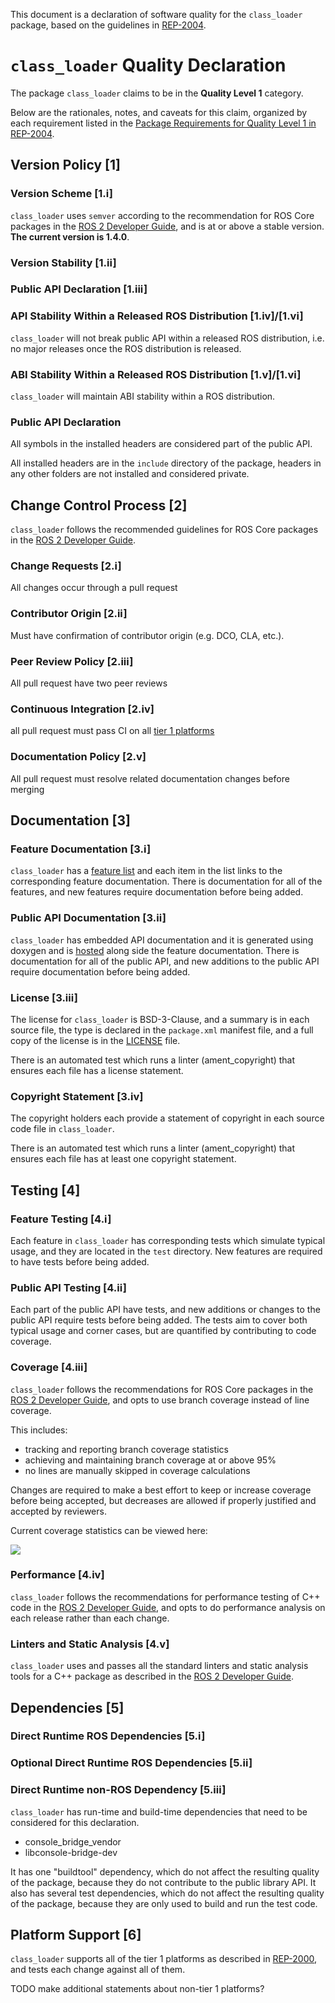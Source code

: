 This document is a declaration of software quality for the `class_loader` package, based on the guidelines in [REP-2004](https://www.ros.org/reps/rep-2004.html).

# `class_loader` Quality Declaration

The package `class_loader` claims to be in the **Quality Level 1** category.

Below are the rationales, notes, and caveats for this claim, organized by each requirement listed in the [Package Requirements for Quality Level 1 in REP-2004](https://www.ros.org/reps/rep-2004.html).

## Version Policy [1]

### Version Scheme [1.i]

`class_loader` uses `semver` according to the recommendation for ROS Core packages in the [ROS 2 Developer Guide](https://index.ros.org/doc/ros2/Contributing/Developer-Guide/#versioning), and is at or above a stable version. **The current version is 1.4.0**.

### Version Stability [1.ii]

### Public API Declaration [1.iii]

### API Stability Within a Released ROS Distribution [1.iv]/[1.vi]

`class_loader` will not break public API within a released ROS distribution, i.e. no major releases once the ROS distribution is released.

### ABI Stability Within a Released ROS Distribution [1.v]/[1.vi]

`class_loader` will maintain ABI stability within a ROS distribution.

### Public API Declaration

All symbols in the installed headers are considered part of the public API.

All installed headers are in the `include` directory of the package, headers in any other folders are not installed and considered private.

## Change Control Process [2]

`class_loader` follows the recommended guidelines for ROS Core packages in the [ROS 2 Developer Guide](https://index.ros.org/doc/ros2/Contributing/Developer-Guide/#change_control_process).

### Change Requests [2.i]

All changes occur through a pull request

### Contributor Origin [2.ii]

Must have confirmation of contributor origin (e.g. DCO, CLA, etc.).

### Peer Review Policy [2.iii]

All pull request have two peer reviews

### Continuous Integration [2.iv]

all pull request must pass CI on all [tier 1 platforms](https://www.ros.org/reps/rep-2000.html#support-tiers)

### Documentation Policy [2.v]

All pull request must resolve related documentation changes before merging

## Documentation [3]

### Feature Documentation [3.i]

`class_loader` has a [feature list](http://wiki.ros.org/class_loader) and each item in the list links to the corresponding feature documentation.
There is documentation for all of the features, and new features require documentation before being added.

### Public API Documentation [3.ii]

`class_loader` has embedded API documentation and it is generated using doxygen and is [hosted](http://wiki.ros.org/class_loader) along side the feature documentation.
There is documentation for all of the public API, and new additions to the public API require documentation before being added.

### License [3.iii]

The license for `class_loader` is BSD-3-Clause, and a summary is in each source file, the type is declared in the `package.xml` manifest file, and a full copy of the license is in the [LICENSE](./LICENSE) file.

There is an automated test which runs a linter (ament_copyright) that ensures each file has a license statement.

### Copyright Statement [3.iv]

The copyright holders each provide a statement of copyright in each source code file in `class_loader`.

There is an automated test which runs a linter (ament_copyright) that ensures each file has at least one copyright statement.

## Testing [4]

### Feature Testing [4.i]

Each feature in `class_loader` has corresponding tests which simulate typical usage, and they are located in the `test` directory.
New features are required to have tests before being added.

### Public API Testing [4.ii]

Each part of the public API have tests, and new additions or changes to the public API require tests before being added.
The tests aim to cover both typical usage and corner cases, but are quantified by contributing to code coverage.

### Coverage [4.iii]

`class_loader` follows the recommendations for ROS Core packages in the [ROS 2 Developer Guide](https://index.ros.org/doc/ros2/Contributing/Developer-Guide/#coverage), and opts to use branch coverage instead of line coverage.

This includes:

- tracking and reporting branch coverage statistics
- achieving and maintaining branch coverage at or above 95%
- no lines are manually skipped in coverage calculations

Changes are required to make a best effort to keep or increase coverage before being accepted, but decreases are allowed if properly justified and accepted by reviewers.

Current coverage statistics can be viewed here:

![](https://codecov.io/gh/ahcorde/class_loader/branch/ahcorde_code_coverage/graphs/sunburst.svg)

### Performance [4.iv]

`class_loader` follows the recommendations for performance testing of C++ code in the [ROS 2 Developer Guide](https://index.ros.org/doc/ros2/Contributing/Developer-Guide/#performance-testing), and opts to do performance analysis on each release rather than each change.

### Linters and Static Analysis [4.v]

`class_loader` uses and passes all the standard linters and static analysis tools for a C++ package as described in the [ROS 2 Developer Guide](https://index.ros.org/doc/ros2/Contributing/Developer-Guide/#linters-and-static-analysis).

## Dependencies [5]

### Direct Runtime ROS Dependencies [5.i]

### Optional Direct Runtime ROS Dependencies [5.ii]

### Direct Runtime non-ROS Dependency [5.iii]

`class_loader` has run-time and build-time dependencies that need to be considered for this declaration.

 - console_bridge_vendor
 - libconsole-bridge-dev

It has one "buildtool" dependency, which do not affect the resulting quality of the package, because they do not contribute to the public library API.
It also has several test dependencies, which do not affect the resulting quality of the package, because they are only used to build and run the test code.

## Platform Support [6]

`class_loader` supports all of the tier 1 platforms as described in [REP-2000](https://www.ros.org/reps/rep-2000.html#support-tiers), and tests each change against all of them.

TODO make additional statements about non-tier 1 platforms?
